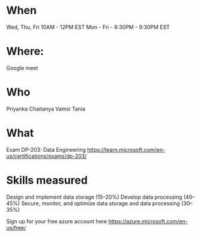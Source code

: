 # When 

Wed, Thu, Fri 10AM - 12PM EST 
Mon - Fri - 8:30PM - 9:30PM EST

# Where: 

Google meet

# Who
Priyanka
Chaitanya 
Vamsi
Tania

# What 

Exam DP-203: Data Engineering https://learn.microsoft.com/en-us/certifications/exams/dp-203/

# Skills measured
Design and implement data storage (15–20%)
Develop data processing (40–45%)
Secure, monitor, and optimize data storage and data processing (30–35%)

Sign up for your free azure account here https://azure.microsoft.com/en-us/free/


